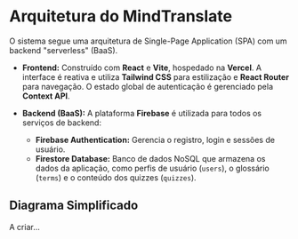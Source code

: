 # Arquitetura do MindTranslate

O sistema segue uma arquitetura de Single-Page Application (SPA) com um backend "serverless" (BaaS).

* **Frontend:** Construído com **React** e **Vite**, hospedado na **Vercel**. A interface é reativa e utiliza **Tailwind CSS** para estilização e **React Router** para navegação. O estado global de autenticação é gerenciado pela **Context API**.

* **Backend (BaaS):** A plataforma **Firebase** é utilizada para todos os serviços de backend:
    * **Firebase Authentication:** Gerencia o registro, login e sessões de usuário.
    * **Firestore Database:** Banco de dados NoSQL que armazena os dados da aplicação, como perfis de usuário (`users`), o glossário (`terms`) e o conteúdo dos quizzes (`quizzes`).

## Diagrama Simplificado

A criar...
